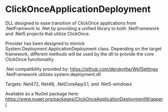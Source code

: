 # ClickOnceApplicationDeployment

DLL designed to ease transition of ClickOnce applications from .NetFramwork to .Net by providing a unified library to both .NetFramework and .Net5 projects that utilize ClickOnce.

Provider has been designed to mimick System.Deployment.ApplicationDeployment class. Depending on the target framework, different methods will be used by the dll to provide the core ClickOnce functionality.

.Net compatibility provided by: https://github.com/derskythe/WpfSettings  
.NetFramework utilizes system.deployment.dll

Targets: Net472, Net48, .NetCoreApp3.1, and .Net5-windows 

Available as a NuGet package here:
https://www.nuget.org/packages/ClickOnceApplicationDeploymentWrapper/

